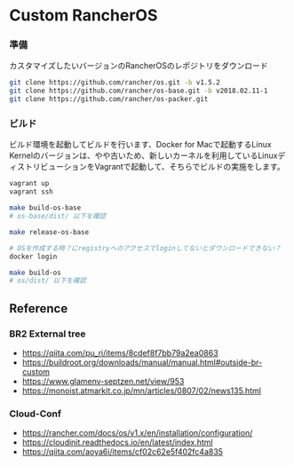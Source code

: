 # Custom RancherOS



### 準備

カスタマイズしたいバージョンのRancherOSのレポジトリをダウンロード

```bash
git clone https://github.com/rancher/os.git -b v1.5.2
git clone https://github.com/rancher/os-base.git -b v2018.02.11-1
git clone https://github.com/rancher/os-packer.git
```

### ビルド

ビルド環境を起動してビルドを行います、Docker for Macで起動するLinux Kernelのバージョンは、やや古いため、新しいカーネルを利用しているLinuxディストリビューションをVagrantで起動して、そちらでビルドの実施をします。

```bash
vagrant up
vagrant ssh

make build-os-base
# os-base/dist/ 以下を確認

make release-os-base

# OSを作成する時？にregistryへのアクセスでloginしてないとダウンロードできない？
docker login

make build-os
# os/dist/ 以下を確認
```



## Reference

### BR2 External tree

- https://qiita.com/pu_ri/items/8cdef8f7bb79a2ea0863
- https://buildroot.org/downloads/manual/manual.html#outside-br-custom
- https://www.glamenv-septzen.net/view/953
- https://monoist.atmarkit.co.jp/mn/articles/0807/02/news135.html

### Cloud-Conf

- https://rancher.com/docs/os/v1.x/en/installation/configuration/
- https://cloudinit.readthedocs.io/en/latest/index.html
- https://qiita.com/aoya6i/items/cf02c62e5f402fc4a835
